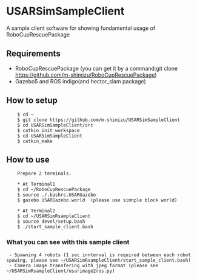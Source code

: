# USARSimSampleClient
A sample client software for showing fundamental usage of RoboCupRescuePackage  

## Requirements  
* RoboCupRescuePackage (you can get it by a command:git clone https://github.com/m-shimizu/RoboCupRescuePackage)  
* Gazebo5 and ROS indigo(and hector_slam package)  


## How to setup  
        $ cd ~  
        $ git clone https://github.com/m-shimizu/USARSimSampleClient  
        $ cd USARSimSampleClient/src  
        $ catkin_init_workspace  
        $ cd USARSimSampleClient  
        $ catkin_make  


## How to use  
        Prepare 2 terminals.  
        
        * At Terminal1  
        $ cd ~/RoboCupRescuePackage  
        $ source ./.bashrc.USARGazebo  
        $ gazebo USARGazebo.world  (please use simnple block world)  
        
        * At Terminal2  
        $ cd ~/USARSimRsampleClient  
        $ source devel/setup.bash  
        $ ./start_sample_client.bash  


### What you can see with this sample client  
     - Spawning 4 robots (1 sec innterval is required between each robot spawing, please see ~/USARSimRsampleClient/start_sample_client.bash)
     - Camera image transfering with jpeg format (please see ~/USARSimRsampleClient/usarimage2ros.py)

